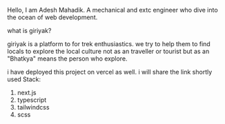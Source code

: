 Hello, I am Adesh Mahadik. A mechanical and extc engineer who dive into the ocean of web development.

what is giriyak?

giriyak is a platform to for trek enthusiastics. we try to help them to find locals to explore the local culture not as an traveller or tourist but as an "Bhatkya" means the person who explore.


i have deployed this project on vercel as well. i will share the link shortly
used Stack:
1. next.js
2. typescript
3. tailwindcss
4. scss

